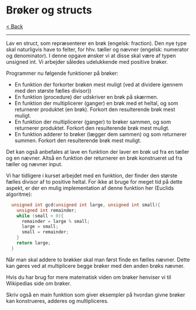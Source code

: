 # Brøker og structs

[< Back](../README.md)

---

Lav en struct, som repræsenterer en brøk (engelsk: fraction). Den nye type skal naturligvis have to felter, for hhv. tæller og nævner (engelsk: numerator og denominator). I denne opgave ønsker vi at disse skal være af typen unsigned int. Vi arbejder således udelukkende med positive brøker.

Programmer nu følgende funktioner på brøker:

- En funktion der forkorter brøken mest muligt (ved at dividere igennem med den største fælles divisor))
- En funktion (procedure) der udskriver en brøk på skærmen.
- En funktion der multiplicerer (ganger) en brøk med et heltal, og som returnerer produktet (en brøk). Forkort den resulterende brøk mest muligt.
- En funktion der multiplicerer (ganger) to brøker sammen, og som returnerer produktet. Forkort den resulterende brøk mest muligt.
- En funktion adderer to brøker (lægger dem sammen) og som returnerer summen. Forkort den resulterende brøk mest muligt.

Det kan også anbefales at lave en funktion der laver en brøk ud fra en tæller og en nævner. Altså en funktion der returnerer en brøk konstrueret ud fra tæller og nævner input.

Vi har tidligere i kurset arbejdet med en funktion, der finder den største fælles divisor af to positive heltal. For ikke at bruge for meget tid på dette aspekt, er der en mulig implementation af denne funktion her (Euclids algoritme):

```c
  unsigned int gcd(unsigned int large, unsigned int small){
    unsigned int remainder; 
    while (small > 0){
      remainder = large % small;
      large = small;
      small = remainder;
    }
    return large;
  }
```

Når man skal addere to brøkker skal man først finde en fælles nævner. Dette kan gøres ved at multiplicere begge brøker med den anden brøks nævner.

Hvis du har brug for mere matematisk viden om brøker henviser vi til Wikipedias side om brøker.

Skriv også en main funktion som giver eksempler på hvordan givne brøker kan konstrueres, adderes og multipliceres.
